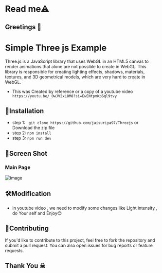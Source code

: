 # Read me⚠ 
## Greetings 💐

# Simple Three js Example
Three.js is a JavaScript library that uses WebGL in an HTML5 canvas to render animations that alone are not possible to create in WebGL. This library is responsible for creating lighting effects, shadows, materials, textures, and 3D geometrical models, which are very hard to create in WebGL.

- This was Created by reference or a copy of a youtube video ``` https://youtu.be/_OwJV2xL8M8?si=EwENtpmKpSql9tvy```
## 🚀Installation
- step 1:
   ``` git clone https://github.com/jaisuriya97/Threejs```
   or 
   Download the zip file
- step 2:
     ``` npm install ```
- step 3:
     ``` npm run dev ```
   
## 📸Screen Shot
   ### Main Page
   ![image](https://github.com/jaisuriya97/Threejs/assets/80122325/d111136a-2358-4e09-8910-357a9e703d33)


## 🛠️Modification
- In youtube video , we need to modify some changes like Light intensity ,  do Your self and Enjoy😊 



## 🤝Contributing

If you'd like to contribute to this project, feel free to fork the repository and submit a pull request. You can also open issues for bug reports or feature requests.

## Thank You ☠
